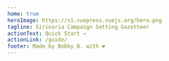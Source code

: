 ```yaml
---
home: true
heroImage: https://v1.vuepress.vuejs.org/hero.png
tagline: Sirinaria Campaign Setting Gazetteer
actionText: Quick Start →
actionLink: /guide/
footer: Made by Bobby B. with ❤️
---
```

